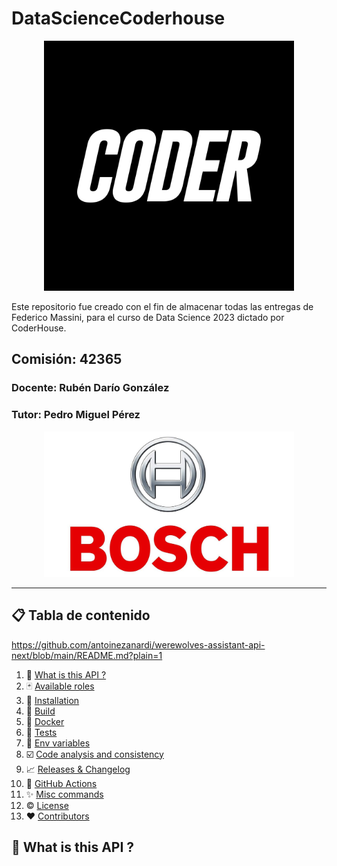 # DataScienceCoderhouse

<p align="center">
  <img src="Otros/CODERLOGO.png" width="400" alt="logo"/>
</p>

Este repositorio fue creado con el fin de almacenar todas las entregas de Federico Massini, para el curso de Data Science 2023 dictado por CoderHouse.

## Comisión: 42365

### Docente: Rubén Darío González

### Tutor: Pedro Miguel Pérez

<p align="center">
  <img src="Otros/LOGO.jpeg" width="400" alt="logo"/>
</p>

---

## 📋 Tabla de contenido

https://github.com/antoinezanardi/werewolves-assistant-api-next/blob/main/README.md?plain=1

1. 🐺 [What is this API ?](#what-is-this-api)
2. 🃏 [Available roles](#available-roles)
3. 🔨 [Installation](#installation)
4. 🚀 [Build](#build)
5. 🐳 [Docker](#docker)
6. 💯 [Tests](#tests)
7. 🌿 [Env variables](#env-variables)
8. ☑️ [Code analysis and consistency](#code-analysis-and-consistency)
9. 📈 [Releases & Changelog](#versions)
10. 🐙 [GitHub Actions](#github-actions)
11. ✨ [Misc commands](#misc-commands)
12. ©️ [License](#license)
13. ❤️ [Contributors](#contributors)

## <a name="what-is-this-api">🐺 What is this API ?</a>
